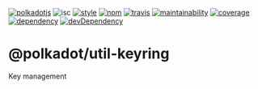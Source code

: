 [![polkadotjs](https://img.shields.io/badge/polkadot-js-orange.svg?style=flat-square)](https://polkadot.js.org)
![isc](https://img.shields.io/badge/license-ISC-lightgrey.svg?style=flat-square)
[![style](https://img.shields.io/badge/code%20style-semistandard-lightgrey.svg?style=flat-square)](https://github.com/Flet/semistandard)
[![npm](https://img.shields.io/npm/v/@polkadot/util-keyring.svg?style=flat-square)](https://www.npmjs.com/package/@polkadot/util-keyring)
[![travis](https://img.shields.io/travis/polkadot-js/client.svg?style=flat-square)](https://travis-ci.org/polkadot-js/client)
[![maintainability](https://img.shields.io/codeclimate/maintainability/polkadot-js/client.svg?style=flat-square)](https://codeclimate.com/github/polkadot-js/client/maintainability)
[![coverage](https://img.shields.io/coveralls/polkadot-js/client.svg?style=flat-square)](https://coveralls.io/github/polkadot-js/client?branch=master)
[![dependency](https://david-dm.org/polkadot-js/client.svg?style=flat-square&path=packages/util-keyring)](https://david-dm.org/polkadot-js/client?path=packages/util-keyring)
[![devDependency](https://david-dm.org/polkadot-js/client/dev-status.svg?style=flat-square&path=packages/util-keyring)](https://david-dm.org/polkadot-js/client?path=packages/util-keyring#info=devDependencies)

# @polkadot/util-keyring

Key management
